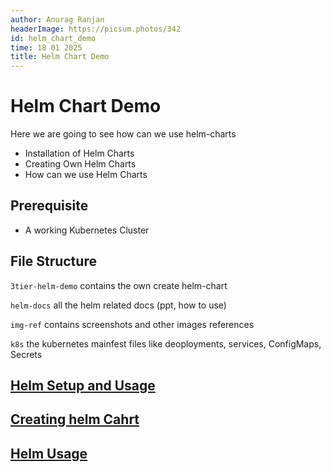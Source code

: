```yaml
---
author: Anurag Ranjan
headerImage: https://picsum.photos/342
id: helm_chart_demo
time: 18 01 2025
title: Helm Chart Demo
---
```


# Helm Chart Demo

Here we are going to see how can we use helm-charts

- Installation of Helm Charts
- Creating Own Helm Charts
- How can we use Helm Charts

## Prerequisite

- A working Kubernetes Cluster

## File Structure

`3tier-helm-demo` contains the own create helm-chart

`helm-docs` all the helm related docs (ppt, how to use)

`img-ref` contains screenshots and other images references

`k8s` the kubernetes mainfest files like deoployments, services, ConfigMaps, Secrets


## [Helm Setup and Usage](https://raw.githubusercontent.com/1md3nd/devops/refs/heads/master/helm-setup/helm-docs/00-install-helm.md)


## [Creating helm Cahrt](https://raw.githubusercontent.com/1md3nd/devops/refs/heads/master/helm-setup/helm-docs/01-creating-helm-chart.md)

## [Helm Usage](https://raw.githubusercontent.com/1md3nd/devops/refs/heads/master/helm-setup/helm-docs/02-helm-usage.md)